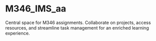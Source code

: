 # M346_IMS_aa
Central space for M346 assignments. Collaborate on projects, access resources, and streamline task management for an enriched learning experience.
